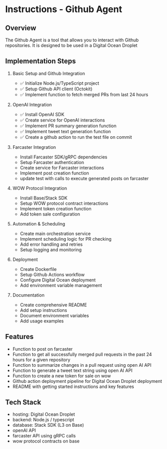 # Instructions - Github Agent

## Overview

The Github Agent is a tool that allows you to interact with Github repositories. It is designed to be used in a Digital Ocean Droplet

## Implementation Steps

1. Basic Setup and Github Integration

   - ✅ Initialize Node.js/TypeScript project
   - ✅ Setup Github API client (Octokit)
   - ✅ Implement function to fetch merged PRs from last 24 hours

2. OpenAI Integration

   - ✅ Install OpenAI SDK
   - ✅ Create service for OpenAI interactions
   - ✅ Implement PR summary generation function
   - ✅ Implement tweet text generation function
   - ✅ Create a github action to run the test file on commit

3. Farcaster Integration

   - Install Farcaster SDK/gRPC dependencies
   - Setup Farcaster authentication
   - Create service for Farcaster interactions
   - Implement post creation function
   - update test with calls to execute generated posts on farcaster

4. WOW Protocol Integration

   - Install Base/Stack SDK
   - Setup WOW protocol contract interactions
   - Implement token creation function
   - Add token sale configuration

5. Automation & Scheduling

   - Create main orchestration service
   - Implement scheduling logic for PR checking
   - Add error handling and retries
   - Setup logging and monitoring

6. Deployment

   - Create Dockerfile
   - Setup Github Actions workflow
   - Configure Digital Ocean deployment
   - Add environment variable management

7. Documentation
   - Create comprehensive README
   - Add setup instructions
   - Document environment variables
   - Add usage examples

## Features

- Function to post on farcaster
- Function to get all successfully merged pull requests in the past 24 hours for a given repository
- Function to summarize changes in a pull request using open AI API
- Function to generate a tweet text string using open AI API
- Function to create a new token for sale on wow
- Github action deployment pipeline for Digital Ocean Droplet deployment
- README with getting started instructions and key features

## Tech Stack

- hosting: Digital Ocean Droplet
- backend: Node.js / typescript
- database: Stack SDK (L3 on Base)
- openAI API
- farcaster API using gRPC calls
- wow protocol contracts on base

